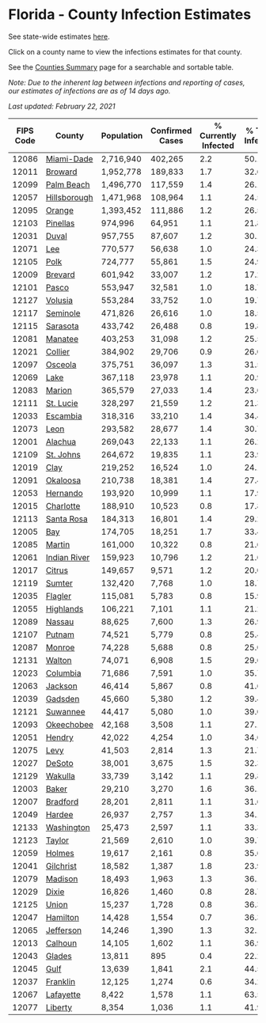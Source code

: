 # Florida - County Infection Estimates

See state-wide estimates [here](/infections/us-fl).

Click on a county name to view the infections estimates for that county.

See the [Counties Summary](/infections/summary-counties) page for a searchable and sortable table.

*Note: Due to the inherent lag between infections and reporting of cases, our estimates of infections are as of 14 days ago.*

*Last updated: February 22, 2021*

|   FIPS Code |                       County |   Population |   Confirmed Cases |   % Currently Infected |   % Total Infected |
|-------------|------------------------------|--------------|-------------------|------------------------|--------------------|
|       12086 |     [Miami-Dade](miami-dade) |    2,716,940 |           402,265 |                    2.2 |               50.1 |
|       12011 |           [Broward](broward) |    1,952,778 |           189,833 |                    1.7 |               32.6 |
|       12099 |     [Palm Beach](palm-beach) |    1,496,770 |           117,559 |                    1.4 |               26.1 |
|       12057 | [Hillsborough](hillsborough) |    1,471,968 |           108,964 |                    1.1 |               24.5 |
|       12095 |             [Orange](orange) |    1,393,452 |           111,886 |                    1.2 |               26.5 |
|       12103 |         [Pinellas](pinellas) |      974,996 |            64,951 |                    1.1 |               21.8 |
|       12031 |               [Duval](duval) |      957,755 |            87,607 |                    1.2 |               30.1 |
|       12071 |                   [Lee](lee) |      770,577 |            56,638 |                    1.0 |               24.3 |
|       12105 |                 [Polk](polk) |      724,777 |            55,861 |                    1.5 |               24.9 |
|       12009 |           [Brevard](brevard) |      601,942 |            33,007 |                    1.2 |               17.2 |
|       12101 |               [Pasco](pasco) |      553,947 |            32,581 |                    1.0 |               18.7 |
|       12127 |           [Volusia](volusia) |      553,284 |            33,752 |                    1.0 |               19.7 |
|       12117 |         [Seminole](seminole) |      471,826 |            26,616 |                    1.0 |               18.5 |
|       12115 |         [Sarasota](sarasota) |      433,742 |            26,488 |                    0.8 |               19.8 |
|       12081 |           [Manatee](manatee) |      403,253 |            31,098 |                    1.2 |               25.5 |
|       12021 |           [Collier](collier) |      384,902 |            29,706 |                    0.9 |               26.0 |
|       12097 |           [Osceola](osceola) |      375,751 |            36,097 |                    1.3 |               31.5 |
|       12069 |                 [Lake](lake) |      367,118 |            23,978 |                    1.1 |               20.9 |
|       12083 |             [Marion](marion) |      365,579 |            27,033 |                    1.4 |               23.6 |
|       12111 |       [St. Lucie](st.-lucie) |      328,297 |            21,559 |                    1.2 |               21.3 |
|       12033 |         [Escambia](escambia) |      318,316 |            33,210 |                    1.4 |               34.4 |
|       12073 |                 [Leon](leon) |      293,582 |            28,677 |                    1.4 |               30.7 |
|       12001 |           [Alachua](alachua) |      269,043 |            22,133 |                    1.1 |               26.2 |
|       12109 |       [St. Johns](st.-johns) |      264,672 |            19,835 |                    1.1 |               23.9 |
|       12019 |                 [Clay](clay) |      219,252 |            16,524 |                    1.0 |               24.1 |
|       12091 |         [Okaloosa](okaloosa) |      210,738 |            18,381 |                    1.4 |               27.4 |
|       12053 |         [Hernando](hernando) |      193,920 |            10,999 |                    1.1 |               17.9 |
|       12015 |       [Charlotte](charlotte) |      188,910 |            10,523 |                    0.8 |               17.8 |
|       12113 |     [Santa Rosa](santa-rosa) |      184,313 |            16,801 |                    1.4 |               29.2 |
|       12005 |                   [Bay](bay) |      174,705 |            18,251 |                    1.7 |               33.4 |
|       12085 |             [Martin](martin) |      161,000 |            10,322 |                    0.8 |               21.6 |
|       12061 | [Indian River](indian-river) |      159,923 |            10,796 |                    1.2 |               21.6 |
|       12017 |             [Citrus](citrus) |      149,657 |             9,571 |                    1.2 |               20.0 |
|       12119 |             [Sumter](sumter) |      132,420 |             7,768 |                    1.0 |               18.7 |
|       12035 |           [Flagler](flagler) |      115,081 |             5,783 |                    0.8 |               15.9 |
|       12055 |       [Highlands](highlands) |      106,221 |             7,101 |                    1.1 |               21.2 |
|       12089 |             [Nassau](nassau) |       88,625 |             7,600 |                    1.3 |               26.9 |
|       12107 |             [Putnam](putnam) |       74,521 |             5,779 |                    0.8 |               25.4 |
|       12087 |             [Monroe](monroe) |       74,228 |             5,688 |                    0.8 |               25.0 |
|       12131 |             [Walton](walton) |       74,071 |             6,908 |                    1.5 |               29.6 |
|       12023 |         [Columbia](columbia) |       71,686 |             7,591 |                    1.0 |               35.7 |
|       12063 |           [Jackson](jackson) |       46,414 |             5,867 |                    0.8 |               41.6 |
|       12039 |           [Gadsden](gadsden) |       45,660 |             5,380 |                    1.2 |               39.4 |
|       12121 |         [Suwannee](suwannee) |       44,417 |             5,080 |                    1.0 |               39.0 |
|       12093 |     [Okeechobee](okeechobee) |       42,168 |             3,508 |                    1.1 |               27.1 |
|       12051 |             [Hendry](hendry) |       42,022 |             4,254 |                    1.0 |               34.6 |
|       12075 |                 [Levy](levy) |       41,503 |             2,814 |                    1.3 |               21.7 |
|       12027 |             [DeSoto](desoto) |       38,001 |             3,675 |                    1.5 |               32.3 |
|       12129 |           [Wakulla](wakulla) |       33,739 |             3,142 |                    1.1 |               29.8 |
|       12003 |               [Baker](baker) |       29,210 |             3,270 |                    1.6 |               36.1 |
|       12007 |         [Bradford](bradford) |       28,201 |             2,811 |                    1.1 |               31.6 |
|       12049 |             [Hardee](hardee) |       26,937 |             2,757 |                    1.3 |               34.1 |
|       12133 |     [Washington](washington) |       25,473 |             2,597 |                    1.1 |               33.3 |
|       12123 |             [Taylor](taylor) |       21,569 |             2,610 |                    1.0 |               39.7 |
|       12059 |             [Holmes](holmes) |       19,617 |             2,161 |                    0.8 |               35.6 |
|       12041 |       [Gilchrist](gilchrist) |       18,582 |             1,387 |                    1.8 |               23.9 |
|       12079 |           [Madison](madison) |       18,493 |             1,963 |                    1.3 |               36.1 |
|       12029 |               [Dixie](dixie) |       16,826 |             1,460 |                    0.8 |               28.7 |
|       12125 |               [Union](union) |       15,237 |             1,728 |                    0.8 |               36.3 |
|       12047 |         [Hamilton](hamilton) |       14,428 |             1,554 |                    0.7 |               36.3 |
|       12065 |       [Jefferson](jefferson) |       14,246 |             1,390 |                    1.3 |               32.1 |
|       12013 |           [Calhoun](calhoun) |       14,105 |             1,602 |                    1.1 |               36.9 |
|       12043 |             [Glades](glades) |       13,811 |               895 |                    0.4 |               22.2 |
|       12045 |                 [Gulf](gulf) |       13,639 |             1,841 |                    2.1 |               44.5 |
|       12037 |         [Franklin](franklin) |       12,125 |             1,274 |                    0.6 |               34.2 |
|       12067 |       [Lafayette](lafayette) |        8,422 |             1,578 |                    1.1 |               63.5 |
|       12077 |           [Liberty](liberty) |        8,354 |             1,036 |                    1.1 |               41.9 |